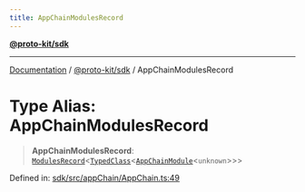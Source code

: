 ```yaml
---
title: AppChainModulesRecord
---
```


[**@proto-kit/sdk**](../README.md)

***

[Documentation](../../../README.md) / [@proto-kit/sdk](../README.md) / AppChainModulesRecord

# Type Alias: AppChainModulesRecord

> **AppChainModulesRecord**: [`ModulesRecord`](../../common/interfaces/ModulesRecord.md)\<[`TypedClass`](../../common/type-aliases/TypedClass.md)\<[`AppChainModule`](../classes/AppChainModule.md)\<`unknown`\>\>\>

Defined in: [sdk/src/appChain/AppChain.ts:49](https://github.com/proto-kit/framework/blob/28efa802e3737fc3b77339148b307ef7246f3ef1/packages/sdk/src/appChain/AppChain.ts#L49)
